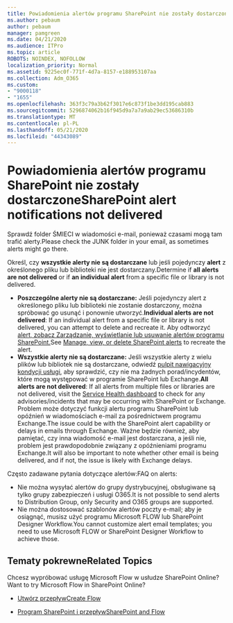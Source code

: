 ```yaml
---
title: Powiadomienia alertów programu SharePoint nie zostały dostarczone
ms.author: pebaum
author: pebaum
manager: pamgreen
ms.date: 04/21/2020
ms.audience: ITPro
ms.topic: article
ROBOTS: NOINDEX, NOFOLLOW
localization_priority: Normal
ms.assetid: 9225ec0f-771f-4d7a-8157-e188953107aa
ms.collection: Adm_O365
ms.custom:
- "9000118"
- "1655"
ms.openlocfilehash: 363f3c79a3b62f3017e6c873f1be3dd195cab883
ms.sourcegitcommit: 5296874062b16f945d9a7a7a9ab29ec53686310b
ms.translationtype: MT
ms.contentlocale: pl-PL
ms.lasthandoff: 05/21/2020
ms.locfileid: "44343089"
---
```

# <a name="sharepoint-alert-notifications-not-delivered"></a><span data-ttu-id="8b0d5-102">Powiadomienia alertów programu SharePoint nie zostały dostarczone</span><span class="sxs-lookup"><span data-stu-id="8b0d5-102">SharePoint alert notifications not delivered</span></span>

<span data-ttu-id="8b0d5-103">Sprawdź folder ŚMIECI w wiadomości e-mail, ponieważ czasami mogą tam trafić alerty.</span><span class="sxs-lookup"><span data-stu-id="8b0d5-103">Please check the JUNK folder in your email, as sometimes alerts might go there.</span></span>

<span data-ttu-id="8b0d5-104">Określ, czy **wszystkie alerty nie są dostarczane** lub jeśli pojedynczy **alert** z określonego pliku lub biblioteki nie jest dostarczany.</span><span class="sxs-lookup"><span data-stu-id="8b0d5-104">Determine if **all alerts are not delivered** or if **an individual alert** from a specific file or library is not delivered.</span></span>

- <span data-ttu-id="8b0d5-105">**Poszczególne alerty nie są dostarczane:** Jeśli pojedynczy alert z określonego pliku lub biblioteki nie zostanie dostarczony, można spróbować go usunąć i ponownie utworzyć.</span><span class="sxs-lookup"><span data-stu-id="8b0d5-105">**Individual alerts are not delivered**: If an individual alert from a specific file or library is not delivered, you can attempt to delete and recreate it.</span></span> <span data-ttu-id="8b0d5-106">Aby odtworzyć [alert, zobacz Zarządzanie, wyświetlanie lub usuwanie alertów programu SharePoint.](https://support.office.com/article/manage-view-or-delete-sharepoint-alerts-99dfb19c-9a90-4a8c-aba1-aa8c8afb0de2)</span><span class="sxs-lookup"><span data-stu-id="8b0d5-106">See [Manage, view, or delete SharePoint alerts](https://support.office.com/article/manage-view-or-delete-sharepoint-alerts-99dfb19c-9a90-4a8c-aba1-aa8c8afb0de2) to recreate the alert.</span></span>
- <span data-ttu-id="8b0d5-107">**Wszystkie alerty nie są dostarczane:** Jeśli wszystkie alerty z wielu plików lub bibliotek nie są dostarczane, odwiedź [pulpit nawigacyjny kondycji usługi,](https://admin.microsoft.com/AdminPortal/Home#/servicehealth) aby sprawdzić, czy nie ma żadnych porad/incydentów, które mogą występować w programie SharePoint lub Exchange.</span><span class="sxs-lookup"><span data-stu-id="8b0d5-107">**All alerts are not delivered**: If all alerts from multiple files or libraries are not delivered, visit the [Service Health dashboard](https://admin.microsoft.com/AdminPortal/Home#/servicehealth) to check for any advisories/incidents that may be occurring with SharePoint or Exchange.</span></span> <span data-ttu-id="8b0d5-108">Problem może dotyczyć funkcji alertu programu SharePoint lub opóźnień w wiadomościach e-mail za pośrednictwem programu Exchange.</span><span class="sxs-lookup"><span data-stu-id="8b0d5-108">The issue could be with the SharePoint alert capability or delays in emails through Exchange.</span></span> <span data-ttu-id="8b0d5-109">Ważne będzie również, aby pamiętać, czy inna wiadomość e-mail jest dostarczana, a jeśli nie, problem jest prawdopodobnie związany z opóźnieniami programu Exchange.</span><span class="sxs-lookup"><span data-stu-id="8b0d5-109">It will also be important to note whether other email is being delivered, and if not, the issue is likely with Exchange delays.</span></span>

<span data-ttu-id="8b0d5-110">Często zadawane pytania dotyczące alertów:</span><span class="sxs-lookup"><span data-stu-id="8b0d5-110">FAQ on alerts:</span></span>

- <span data-ttu-id="8b0d5-111">Nie można wysyłać alertów do grupy dystrybucyjnej, obsługiwane są tylko grupy zabezpieczeń i usługi O365.</span><span class="sxs-lookup"><span data-stu-id="8b0d5-111">It is not possible to send alerts to Distribution Group, only Security and O365 groups are supported.</span></span>
- <span data-ttu-id="8b0d5-112">Nie można dostosować szablonów alertów poczty e-mail; aby je osiągnąć, musisz użyć programu Microsoft FLOW lub SharePoint Designer Workflow.</span><span class="sxs-lookup"><span data-stu-id="8b0d5-112">You cannot customize alert email templates; you need to use Microsoft FLOW or SharePoint Designer Workflow to achieve those.</span></span>

## <a name="related-topics"></a><span data-ttu-id="8b0d5-113">Tematy pokrewne</span><span class="sxs-lookup"><span data-stu-id="8b0d5-113">Related Topics</span></span>

<span data-ttu-id="8b0d5-114">Chcesz wypróbować usługę Microsoft Flow w usłudze SharePoint Online?</span><span class="sxs-lookup"><span data-stu-id="8b0d5-114">Want to try Microsoft Flow in SharePoint Online?</span></span>

- [<span data-ttu-id="8b0d5-115">Utwórz przepływ</span><span class="sxs-lookup"><span data-stu-id="8b0d5-115">Create Flow</span></span>](https://support.office.com/article/a9c3e03b-0654-46af-a254-20252e580d01)

- [<span data-ttu-id="8b0d5-116">Program SharePoint i przepływ</span><span class="sxs-lookup"><span data-stu-id="8b0d5-116">SharePoint and Flow</span></span>](https://flow.microsoft.com//blog/sharepoint-and-flow/)
